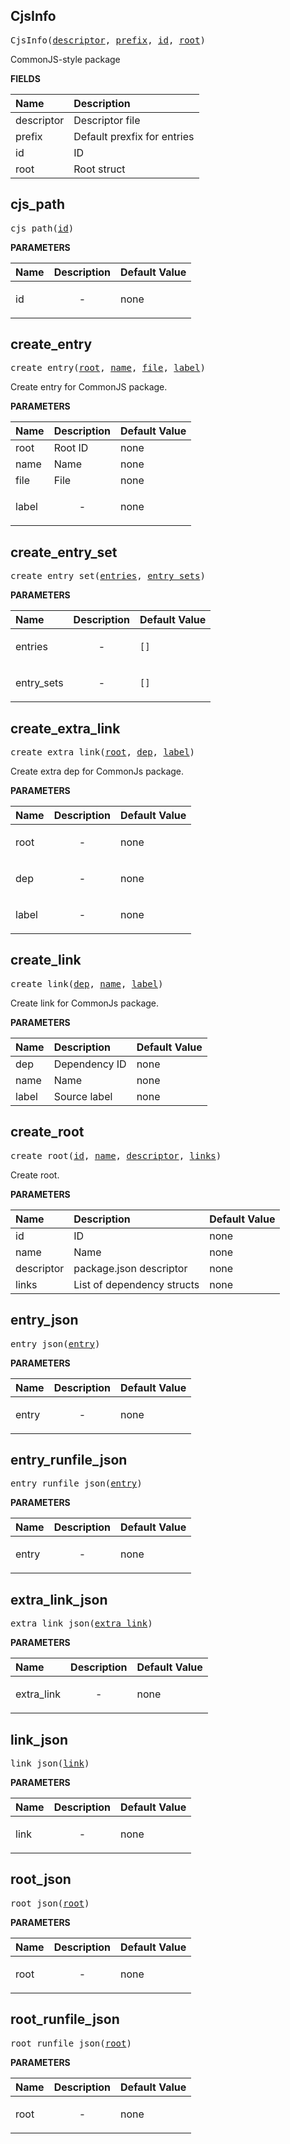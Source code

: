 <!-- Generated with Stardoc: http://skydoc.bazel.build -->

<a id="#CjsInfo"></a>

## CjsInfo

<pre>
CjsInfo(<a href="#CjsInfo-descriptor">descriptor</a>, <a href="#CjsInfo-prefix">prefix</a>, <a href="#CjsInfo-id">id</a>, <a href="#CjsInfo-root">root</a>)
</pre>

CommonJS-style package

**FIELDS**

| Name                                      | Description                 |
| :---------------------------------------- | :-------------------------- |
| <a id="CjsInfo-descriptor"></a>descriptor | Descriptor file             |
| <a id="CjsInfo-prefix"></a>prefix         | Default prexfix for entries |
| <a id="CjsInfo-id"></a>id                 | ID                          |
| <a id="CjsInfo-root"></a>root             | Root struct                 |

<a id="#cjs_path"></a>

## cjs_path

<pre>
cjs_path(<a href="#cjs_path-id">id</a>)
</pre>

**PARAMETERS**

| Name                       | Description               | Default Value |
| :------------------------- | :------------------------ | :------------ |
| <a id="cjs_path-id"></a>id | <p align="center"> - </p> | none          |

<a id="#create_entry"></a>

## create_entry

<pre>
create_entry(<a href="#create_entry-root">root</a>, <a href="#create_entry-name">name</a>, <a href="#create_entry-file">file</a>, <a href="#create_entry-label">label</a>)
</pre>

Create entry for CommonJS package.

**PARAMETERS**

| Name                                 | Description               | Default Value |
| :----------------------------------- | :------------------------ | :------------ |
| <a id="create_entry-root"></a>root   | Root ID                   | none          |
| <a id="create_entry-name"></a>name   | Name                      | none          |
| <a id="create_entry-file"></a>file   | File                      | none          |
| <a id="create_entry-label"></a>label | <p align="center"> - </p> | none          |

<a id="#create_entry_set"></a>

## create_entry_set

<pre>
create_entry_set(<a href="#create_entry_set-entries">entries</a>, <a href="#create_entry_set-entry_sets">entry_sets</a>)
</pre>

**PARAMETERS**

| Name                                               | Description               | Default Value   |
| :------------------------------------------------- | :------------------------ | :-------------- |
| <a id="create_entry_set-entries"></a>entries       | <p align="center"> - </p> | <code>[]</code> |
| <a id="create_entry_set-entry_sets"></a>entry_sets | <p align="center"> - </p> | <code>[]</code> |

<a id="#create_extra_link"></a>

## create_extra_link

<pre>
create_extra_link(<a href="#create_extra_link-root">root</a>, <a href="#create_extra_link-dep">dep</a>, <a href="#create_extra_link-label">label</a>)
</pre>

Create extra dep for CommonJs package.

**PARAMETERS**

| Name                                      | Description               | Default Value |
| :---------------------------------------- | :------------------------ | :------------ |
| <a id="create_extra_link-root"></a>root   | <p align="center"> - </p> | none          |
| <a id="create_extra_link-dep"></a>dep     | <p align="center"> - </p> | none          |
| <a id="create_extra_link-label"></a>label | <p align="center"> - </p> | none          |

<a id="#create_link"></a>

## create_link

<pre>
create_link(<a href="#create_link-dep">dep</a>, <a href="#create_link-name">name</a>, <a href="#create_link-label">label</a>)
</pre>

Create link for CommonJs package.

**PARAMETERS**

| Name                                | Description   | Default Value |
| :---------------------------------- | :------------ | :------------ |
| <a id="create_link-dep"></a>dep     | Dependency ID | none          |
| <a id="create_link-name"></a>name   | Name          | none          |
| <a id="create_link-label"></a>label | Source label  | none          |

<a id="#create_root"></a>

## create_root

<pre>
create_root(<a href="#create_root-id">id</a>, <a href="#create_root-name">name</a>, <a href="#create_root-descriptor">descriptor</a>, <a href="#create_root-links">links</a>)
</pre>

Create root.

**PARAMETERS**

| Name                                          | Description                | Default Value |
| :-------------------------------------------- | :------------------------- | :------------ |
| <a id="create_root-id"></a>id                 | ID                         | none          |
| <a id="create_root-name"></a>name             | Name                       | none          |
| <a id="create_root-descriptor"></a>descriptor | package.json descriptor    | none          |
| <a id="create_root-links"></a>links           | List of dependency structs | none          |

<a id="#entry_json"></a>

## entry_json

<pre>
entry_json(<a href="#entry_json-entry">entry</a>)
</pre>

**PARAMETERS**

| Name                               | Description               | Default Value |
| :--------------------------------- | :------------------------ | :------------ |
| <a id="entry_json-entry"></a>entry | <p align="center"> - </p> | none          |

<a id="#entry_runfile_json"></a>

## entry_runfile_json

<pre>
entry_runfile_json(<a href="#entry_runfile_json-entry">entry</a>)
</pre>

**PARAMETERS**

| Name                                       | Description               | Default Value |
| :----------------------------------------- | :------------------------ | :------------ |
| <a id="entry_runfile_json-entry"></a>entry | <p align="center"> - </p> | none          |

<a id="#extra_link_json"></a>

## extra_link_json

<pre>
extra_link_json(<a href="#extra_link_json-extra_link">extra_link</a>)
</pre>

**PARAMETERS**

| Name                                              | Description               | Default Value |
| :------------------------------------------------ | :------------------------ | :------------ |
| <a id="extra_link_json-extra_link"></a>extra_link | <p align="center"> - </p> | none          |

<a id="#link_json"></a>

## link_json

<pre>
link_json(<a href="#link_json-link">link</a>)
</pre>

**PARAMETERS**

| Name                            | Description               | Default Value |
| :------------------------------ | :------------------------ | :------------ |
| <a id="link_json-link"></a>link | <p align="center"> - </p> | none          |

<a id="#root_json"></a>

## root_json

<pre>
root_json(<a href="#root_json-root">root</a>)
</pre>

**PARAMETERS**

| Name                            | Description               | Default Value |
| :------------------------------ | :------------------------ | :------------ |
| <a id="root_json-root"></a>root | <p align="center"> - </p> | none          |

<a id="#root_runfile_json"></a>

## root_runfile_json

<pre>
root_runfile_json(<a href="#root_runfile_json-root">root</a>)
</pre>

**PARAMETERS**

| Name                                    | Description               | Default Value |
| :-------------------------------------- | :------------------------ | :------------ |
| <a id="root_runfile_json-root"></a>root | <p align="center"> - </p> | none          |
